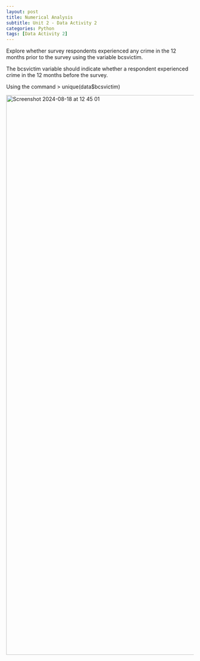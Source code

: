 ```yaml
---
layout: post
title: Numerical Analysis
subtitle: Unit 2 - Data Activity 2
categories: Python
tags: [Data Activity 2]
---
```


Explore whether survey respondents experienced any crime in the 12 months prior to the survey using the variable bcsvictim.

The bcsvictim variable should indicate whether a respondent experienced crime in the 12 months before the survey.

Using the command > unique(data$bcsvictim)

<img width="1500" alt="Screenshot 2024-08-18 at 12 45 01" src="https://github.com/user-attachments/assets/2891d182-1fa4-4e30-86ee-60cffb8ea29a">
